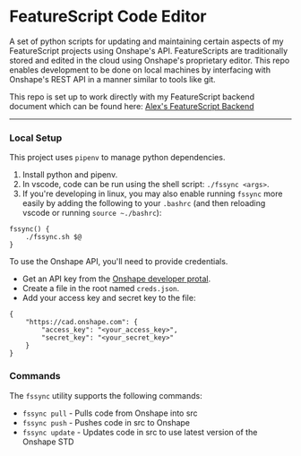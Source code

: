 # FeatureScript Code Editor

A set of python scripts for updating and maintaining certain aspects of my FeatureScript projects using Onshape's API.
FeatureScripts are traditionally stored and edited in the cloud using Onshape's proprietary editor. This repo enables development to be done on local machines by interfacing with Onshape's REST API in a manner similar to tools like git.

This repo is set up to work directly with my FeatureScript backend document which can be found here:
[Alex's FeatureScript Backend](https://cad.onshape.com/documents/00dd11dabe44da2db458f898/w/6c20cd994b174cc99668701f)

---

### Local Setup
This project uses `pipenv` to manage python dependencies.
1. Install python and pipenv.
2. In vscode, code can be run using the shell script: `./fssync <args>`.
3. If you're developing in linux, you may also enable running `fssync` more easily by adding the following to your `.bashrc` (and then reloading vscode or running `source ~./bashrc`):
```
fssync() {
    ./fssync.sh $@
}
```

To use the Onshape API, you'll need to provide credentials.
* Get an API key from the [Onshape developer protal](https://dev-portal.onshape.com/keys).
* Create a file in the root named `creds.json`.
* Add your access key and secret key to the file:
```
{
    "https://cad.onshape.com": {
        "access_key": "<your_access_key>",
        "secret_key": "<your_secret_key>"
    }
}
```

### Commands
The `fssync` utility supports the following commands:
* `fssync pull` - Pulls code from Onshape into src
* `fssync push` - Pushes code in src to Onshape
* `fssync update` - Updates code in src to use latest version of the Onshape STD
